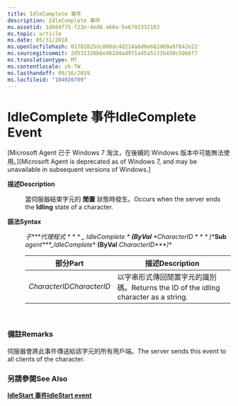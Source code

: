 ```yaml
---
title: IdleComplete 事件
description: IdleComplete 事件
ms.assetid: 1d684f75-f23e-4ed8-a60a-5e6792332103
ms.topic: article
ms.date: 05/31/2018
ms.openlocfilehash: 01782825dc880dc4d214a8d0e682d69a9f842e22
ms.sourcegitcommit: 2d531328b6ed82d4ad971a45a5131b430c5866f7
ms.translationtype: MT
ms.contentlocale: zh-TW
ms.lasthandoff: 09/16/2019
ms.locfileid: "104020709"
---
```

# <a name="idlecomplete-event"></a><span data-ttu-id="d525a-103">IdleComplete 事件</span><span class="sxs-lookup"><span data-stu-id="d525a-103">IdleComplete Event</span></span>

<span data-ttu-id="d525a-104">\[Microsoft Agent 已于 Windows 7 淘汰，在後續的 Windows 版本中可能無法使用。\]</span><span class="sxs-lookup"><span data-stu-id="d525a-104">\[Microsoft Agent is deprecated as of Windows 7, and may be unavailable in subsequent versions of Windows.\]</span></span>

<dl> <dt>

<span data-ttu-id="d525a-105"><span id="Description"></span><span id="description"></span><span id="DESCRIPTION"></span>**描述**</span><span class="sxs-lookup"><span data-stu-id="d525a-105"><span id="Description"></span><span id="description"></span><span id="DESCRIPTION"></span>**Description**</span></span>
</dt> <dd>

<span data-ttu-id="d525a-106">當伺服器結束字元的 **閒置** 狀態時發生。</span><span class="sxs-lookup"><span data-stu-id="d525a-106">Occurs when the server ends the **Idling** state of a character.</span></span>

</dd> <dt>

<span data-ttu-id="d525a-107"><span id="Syntax"></span><span id="syntax"></span><span id="SYNTAX"></span>**語法**</span><span class="sxs-lookup"><span data-stu-id="d525a-107"><span id="Syntax"></span><span id="syntax"></span><span id="SYNTAX"></span>**Syntax**</span></span>
</dt> <dd>

<span data-ttu-id="d525a-108">**子\*\*\*代理程式 \* \* \* \_ IdleComplete* \*  **(ByVal** *CharacterID \* \* \* )**</span><span class="sxs-lookup"><span data-stu-id="d525a-108">**Sub** *agent\*\*\*\_IdleComplete*\* **(ByVal** *CharacterID\*\*\*)*\*</span></span>



| <span data-ttu-id="d525a-109">部分</span><span class="sxs-lookup"><span data-stu-id="d525a-109">Part</span></span>          | <span data-ttu-id="d525a-110">描述</span><span class="sxs-lookup"><span data-stu-id="d525a-110">Description</span></span>                                         |
|---------------|-----------------------------------------------------|
| <span data-ttu-id="d525a-111">*CharacterID*</span><span class="sxs-lookup"><span data-stu-id="d525a-111">*CharacterID*</span></span> | <span data-ttu-id="d525a-112">以字串形式傳回閒置字元的識別碼。</span><span class="sxs-lookup"><span data-stu-id="d525a-112">Returns the ID of the idling character as a string.</span></span> |



 

</dd> </dl>

### <a name="remarks"></a><span data-ttu-id="d525a-113">備註</span><span class="sxs-lookup"><span data-stu-id="d525a-113">Remarks</span></span>

<span data-ttu-id="d525a-114">伺服器會將此事件傳送給該字元的所有用戶端。</span><span class="sxs-lookup"><span data-stu-id="d525a-114">The server sends this event to all clients of the character.</span></span>

### <a name="see-also"></a><span data-ttu-id="d525a-115">另請參閱</span><span class="sxs-lookup"><span data-stu-id="d525a-115">See Also</span></span>

[<span data-ttu-id="d525a-116">**IdleStart 事件**</span><span class="sxs-lookup"><span data-stu-id="d525a-116">**IdleStart event**</span></span>](idlestart-event.md)


 

 




